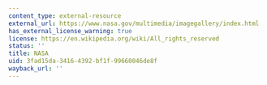 ```yaml
---
content_type: external-resource
external_url: https://www.nasa.gov/multimedia/imagegallery/index.html
has_external_license_warning: true
license: https://en.wikipedia.org/wiki/All_rights_reserved
status: ''
title: NASA
uid: 3fad15da-3416-4392-bf1f-99660046de8f
wayback_url: ''
---
```

